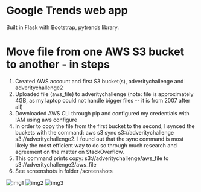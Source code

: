 # Google Trends web app
Built in Flask with Bootstrap, pytrends library.

# Move file from one AWS S3 bucket to another - in steps
1. Created AWS account and first S3 bucket(s), adveritychallenge and adveritychallenge2
2. Uploaded file (aws_file) to adveritychallenge (note: file is approximately 4GB, as my laptop could not handle bigger files -- it is from 2007 after all)
3. Downloaded AWS CLI through pip and configured my credentials with IAM using aws configure
4. In order to copy the file from the first bucket to the second, I synced the buckets with the command: aws s3 sync s3://adveritychallenge s3://adveritychallenge2. I found out that the sync command is most likely the most efficient way to do so through much research and agreement on the matter on StackOverflow.
5. This command prints copy: s3://adveritychallenge/aws_file to s3://adveritychallenge2/aws_file
6. See screenshots in folder /screenshots

![img1](https://raw.githubusercontent.com/catb0y/adverity_challenge/master/screenshots/aws1.png?token=AWY-elUbeok3R_wyuKyFLiFBBYD2kiunks5ay9cGwA%3D%3D)
![img2]()
![img3]()

